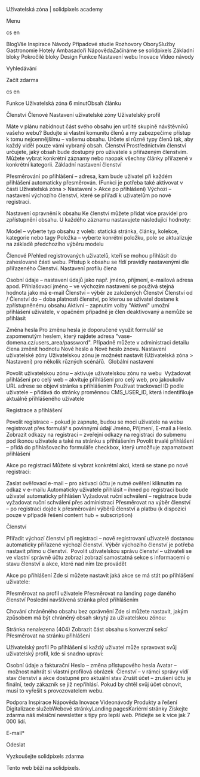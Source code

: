 <p>Uživatelská zóna | solidpixels academy</p>
<p>Menu</p>
<p>cs en</p>
<p>BlogVše Inspirace Návody Případové studie Rozhovory OborySlužby Gastronomie Hotely Ambasadoři NápovědaZačínáme se solidpixels Základní bloky Pokročilé bloky Design Funkce Nastavení webu Inovace Video návody</p>
<p>Vyhledávání</p>
<p>Začít zdarma</p>
<p>cs en</p>
<p>Funkce
Uživatelská zóna
6 minutObsah článku</p>
<p>Členství
Členové
Nastavení uživatelské zóny
Uživatelský profil</p>
<p>Máte v plánu nabídnout část svého obsahu jen určité skupině návštěvníků vašeho webu? Budujte si vlastní komunitu členů a my zabezpečíme přístup k tomu nejcennějšímu – vašemu obsahu. Určete si různé typy členů tak, aby každý viděl pouze vámi vybraný obsah.
Členství
Prostřednictvím členství určujete, jaký obsah bude dostupný pro uživatele s přiřazeným členstvím. Můžete vybrat konkrétní záznamy nebo naopak všechny články přiřazené v konkrétní kategorii.
Základní nastavení členství</p>
<p>Přesměrování po přihlášení – adresa, kam bude uživatel při každém přihlášení automaticky přesměrován. (Funkci je potřeba také aktivovat v části Uživatelská zóna &gt; Nastavení &gt; Akce po přihlášení)
Výchozí – nastavení výchozího členství, které se přiřadí k uživatelům po nové registraci. </p>
<p>Nastavení opravnění k obsahu
Ke členství můžete přidat více pravidel pro zpřístupnění obsahu. U každého záznamu nastavujete následující hodnoty:</p>
<p>Model – vyberte typ obsahu z voleb: statická stránka, články, kolekce, kategorie nebo tagy
Položka – vyberte konrétní položku, pole se aktualizuje na základě předchozího výběru modelu </p>
<p>Členové
Přehled registrovaných uživatelů, kteří se mohou přihlásit do zaheslované části webu. Přístup k obsahu se řídí pravidly nastavenými dle přiřazeného Členství.
Nastavení profilu člena</p>
<p>Osobní údaje – nastavení údajů jako např. jméno, příjmení, e-mailová adresa apod.
Přihlašovací jméno – ve výchozím nastavení se používá stejná hodnota jako má e-mail
Členství – výběr ze založených Členství
Členství od / Členství do – doba platnosti členství, po kterou se uživatel dostane k zpřístupněnému obsahu
Aktivní – zapnutím volby "Aktivní" umožní přihlášení uživatele, v opačném případně je člen deaktivovaný a nemůže se přihlásit</p>
<p>Změna hesla
Pro změnu hesla je doporučené využít formulář se zapomenutým heslem, který najdete adresa "vase-domena.cz/users_area/password". Případně můžete v administraci detailu člena změnit hodnotu Nové heslo a Nové heslo znovu.
Nastavení uživatelské zóny
Uživatelskou zónu je možnést nastavit (Uživatelská zóna &gt; Nastavení) pro několik různých scénářů. 
Globální nastavení</p>
<p>Povolit uživatelskou zónu – aktivuje uživatelskou zónu na webu 
Vyžadovat přihlášení pro celý web – akvituje přihlášení pro celý web, pro jakoukoliv URL adrese se objeví stránka s přihlášením
Používat trackovací ID podle uživatele – přidává do stránky proměnnou CMS_USER_ID, která indentifikuje aktuálně přihlášeného uživatele</p>
<p>Registrace a přihlášení</p>
<p>Povolit registrace – pokud je zapnuto, budou se moci uživatele na webu registrovat přes formulář s povinnými údají Jméno, Příjmení, E-mail a Heslo.
Zobrazit odkazy na registraci – zveřejní odkazy na registraci do submenu pod ikonou uživatele a také na stránku s přihlášením
Povolit trvalé přihlášení – přidá do přihlašovacího formuláře checkbox, který umožňuje zapamatovat přihlášení </p>
<p>Akce po registraci
Můžete si vybrat konkrétní akci, která se stane po nové registraci:</p>
<p>Zaslat ověřovací e-mail – pro aktivaci účtu je nutné ověření kliknutím na odkaz v e-mailu
Automaticky uživatele přihlásit – ihned po registraci bude uživatel automaticky přihlášen
Vyžadovat ruční schválení – registrace bude vyžadovat ruční schválení přes administraci
Přesměrovat na výběr členství – po registraci dojde k přesměrování výběrů členství a platbu (k dispozici pouze v případě řešení content hub + subscription)</p>
<p>Členství</p>
<p>Přiřadit výchozí členství při registraci – nově registrovaní uživatelé dostanou automaticky přiřazené výchozí členství. Výběr výchozího členství je potřeba nastavit přímo u členství. 
Povolit uživatelskou správu členství – uživateli se ve vlastní správně účtu zobrazí zobrazí samostatná sekce s informacemi o stavu členství a akce, které nad ním lze provádět</p>
<p>Akce po přihlášení
Zde si můžete nastavit jaká akce se má stát po přihlášení uživatele:</p>
<p>Přesměrovat na profil uživatele
Přesměrovat na landing page daného členství
Poslední navštívená stránka před přihlášením</p>
<p>Chování chráněného obsahu bez oprávnění
Zde si můžete nastavit, jakým způsobem má být chráněný obsah skrytý za uživatelskou zónou:</p>
<p>Stránka nenalezena (404)
Zobrazit část obsahu s konverzní sekcí
Přesměrovat na stránku přihlášení</p>
<p>Uživatelský profil
Po přihlášení si každý uživatel může spravovat svůj uživatelský profil, kde si snadno upraví:</p>
<p>Osobní údaje a fakturační
Heslo – změna přístupového hesla
Avatar – možnost nahrát si vlastní profilová obrázek 
Členství – v rámci správy vidí stav členství a akce dostupné pro aktuální stav
Zrušit účet – zrušení účtu je finální, tedy zákazník se již nepřihlásí. Pokud by chtěl svůj účet obnovit, musí to vyřešit s provozovatelem webu.</p>
<p>Podpora
 Inspirace
Nápověda
Inovace
Videonávody
 Produkty a řešení
 Digitalizace služebWebové stránkyLanding pagesKariérní stránky Získejte zdarma náš měsíční newsletter s tipy pro lepší web. Přidejte se k více jak 7 000 lidí.</p>
<p>E-mail*</p>
<p>Odeslat</p>
<p>Vyzkoušejte solidpixels zdarma</p>
<p>Tento web běží na solidpixels.</p>